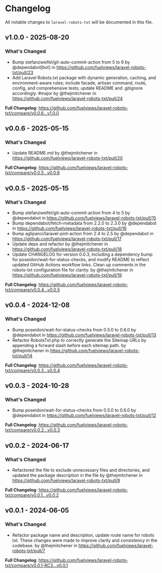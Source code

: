 # Changelog

All notable changes to `laravel-robots-txt` will be documented in this file.

## v1.0.0 - 2025-08-20

### What's Changed

* Bump stefanzweifel/git-auto-commit-action from 5 to 6 by @dependabot[bot] in https://github.com/fuelviews/laravel-robots-txt/pull/23
* Add Laravel Robots.txt package with dynamic generation, caching, and environment-aware rules; include facade, artisan command, route, config, and comprehensive tests; update README and .gitignore accordingly. #major by @thejmitchener in https://github.com/fuelviews/laravel-robots-txt/pull/24

**Full Changelog**: https://github.com/fuelviews/laravel-robots-txt/compare/v0.0.6...v1.0.0

## v0.0.6 - 2025-05-15

### What's Changed

* Update README.md by @thejmitchener in https://github.com/fuelviews/laravel-robots-txt/pull/20

**Full Changelog**: https://github.com/fuelviews/laravel-robots-txt/compare/v0.0.5...v0.0.6

## v0.0.5 - 2025-05-15

### What's Changed

* Bump stefanzweifel/git-auto-commit-action from 4 to 5 by @dependabot in https://github.com/fuelviews/laravel-robots-txt/pull/15
* Bump dependabot/fetch-metadata from 2.2.0 to 2.3.0 by @dependabot in https://github.com/fuelviews/laravel-robots-txt/pull/16
* Bump aglipanci/laravel-pint-action from 2.4 to 2.5 by @dependabot in https://github.com/fuelviews/laravel-robots-txt/pull/17
* Update deps and refactor by @thejmitchener in https://github.com/fuelviews/laravel-robots-txt/pull/18
* Update CHANGELOG for version 0.0.3, including a dependency bump for poseidon/wait-for-status-checks, and modify README to reflect updated GitHub Actions workflow links. Clean up comments in the robots-txt configuration file for clarity. by @thejmitchener in https://github.com/fuelviews/laravel-robots-txt/pull/19

**Full Changelog**: https://github.com/fuelviews/laravel-robots-txt/compare/v0.0.4...v0.0.5

## v0.0.4 - 2024-12-08

### What's Changed

* Bump poseidon/wait-for-status-checks from 0.5.0 to 0.6.0 by @dependabot in https://github.com/fuelviews/laravel-robots-txt/pull/13
* Refactor RobotsTxt.php to correctly generate the Sitemap URLs by appending a forward slash before each sitemap path. by @thejmitchener in https://github.com/fuelviews/laravel-robots-txt/pull/14

**Full Changelog**: https://github.com/fuelviews/laravel-robots-txt/compare/v0.0.3...v0.0.4

## v0.0.3 - 2024-10-28

### What's Changed

* Bump poseidon/wait-for-status-checks from 0.5.0 to 0.6.0 by @dependabot in https://github.com/fuelviews/laravel-robots-txt/pull/12

**Full Changelog**: https://github.com/fuelviews/laravel-robots-txt/compare/v0.0.2...v0.0.3

## v0.0.2 - 2024-06-17

### What's Changed

* Refactored the  file to exclude unnecessary files and directories, and updated the package description in the  file by @thejmitchener in https://github.com/fuelviews/laravel-robots-txt/pull/8

**Full Changelog**: https://github.com/fuelviews/laravel-robots-txt/compare/v0.0.1...v0.0.2

## v0.0.1 - 2024-06-05

### What's Changed

* Refactor package name and description, update route name for robots txt. These changes were made to improve clarity and consistency in the codebase. by @thejmitchener in https://github.com/fuelviews/laravel-robots-txt/pull/7

**Full Changelog**: https://github.com/fuelviews/laravel-robots-txt/compare/v0.0.1-RC3...v0.0.1
